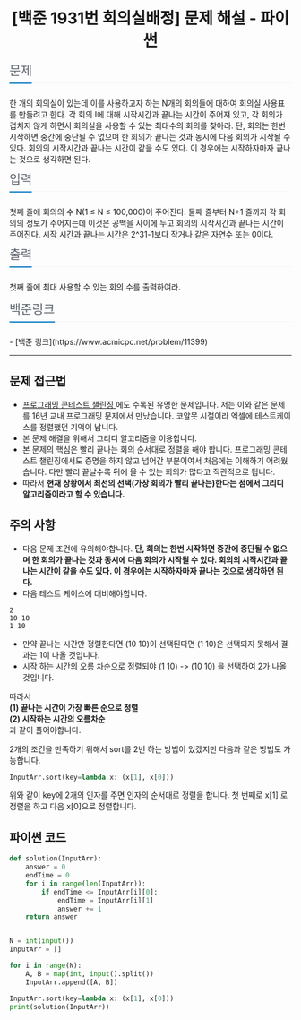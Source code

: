<center>
<h1> [백준 1931번 회의실배정] 문제 해설 - 파이썬 </h1>
</center>

<div class="headline" style="box-sizing: border-box; margin: 10px 0px 25px; border-bottom: 1px dotted rgb(228, 233, 240); border-radius: 0px !important;">
    <h2 style="box-sizing: border-box; font-weight: normal; line-height: 33px; color: rgb(88, 95, 105); margin: 0px 0px -2px; font-size: 22px; text-shadow: none; padding-bottom: 5px; display: inline-block; border-bottom: 2px solid rgb(0, 118, 192); border-radius: 0px !important;"> 문제 </h2>
</div>
한 개의 회의실이 있는데 이를 사용하고자 하는 N개의 회의들에 대하여 회의실 사용표를 만들려고 한다. 각 회의 I에 대해 시작시간과 끝나는 시간이 주어져 있고, 각 회의가 겹치지 않게 하면서 회의실을 사용할 수 있는 최대수의 회의를 찾아라. 단, 회의는 한번 시작하면 중간에 중단될 수 없으며 한 회의가 끝나는 것과 동시에 다음 회의가 시작될 수 있다. 회의의 시작시간과 끝나는 시간이 같을 수도 있다. 이 경우에는 시작하자마자 끝나는 것으로 생각하면 된다.

<div class="headline" style="box-sizing: border-box; margin: 10px 0px 25px; border-bottom: 1px dotted rgb(228, 233, 240); border-radius: 0px !important;">
    <h2 style="box-sizing: border-box; font-weight: normal; line-height: 33px; color: rgb(88, 95, 105); margin: 0px 0px -2px; font-size: 22px; text-shadow: none; padding-bottom: 5px; display: inline-block; border-bottom: 2px solid rgb(0, 118, 192); border-radius: 0px !important;"> 입력 </h2>
</div>
첫째 줄에 회의의 수 N(1 ≤ N ≤ 100,000)이 주어진다. 둘째 줄부터 N+1 줄까지 각 회의의 정보가 주어지는데 이것은 공백을 사이에 두고 회의의 시작시간과 끝나는 시간이 주어진다. 시작 시간과 끝나는 시간은 2^31-1보다 작거나 같은 자연수 또는 0이다.

<div class="headline" style="box-sizing: border-box; margin: 10px 0px 25px; border-bottom: 1px dotted rgb(228, 233, 240); border-radius: 0px !important;">
    <h2 style="box-sizing: border-box; font-weight: normal; line-height: 33px; color: rgb(88, 95, 105); margin: 0px 0px -2px; font-size: 22px; text-shadow: none; padding-bottom: 5px; display: inline-block; border-bottom: 2px solid rgb(0, 118, 192); border-radius: 0px !important;"> 출력 </h2>
</div>

첫째 줄에 최대 사용할 수 있는 회의 수를 출력하여라.

<div class="headline" style="box-sizing: border-box; margin: 10px 0px 25px; border-bottom: 1px dotted rgb(228, 233, 240); border-radius: 0px !important;">
    <h2 style="box-sizing: border-box; font-weight: normal; line-height: 33px; color: rgb(88, 95, 105); margin: 0px 0px -2px; font-size: 22px; text-shadow: none; padding-bottom: 5px; display: inline-block; border-bottom: 2px solid rgb(0, 118, 192); border-radius: 0px !important;"> 백준링크 </h2>
</div>
- [백준 링크](https://www.acmicpc.net/problem/11399)

<br/>

-------------

## 문제 접근법
- [프로그래밍 콘테스트 챌린징 ](http://www.yes24.com/Product/Goods/5814363?scode=032&OzSrank=1)에도 수록된 유명한 문제입니다. 저는 이와 같은 문제를 16년 교내 프로그래밍 문제에서 만났습니다. 코알못 시절이라 엑셀에 테스트케이스를 정렬했던 기억이 납니다. 
- 본 문제 해결을 위해서 그리디 알고리즘을 이용합니다.
- 본 문제의 핵심은 빨리 끝나는 회의 순서대로 정렬을 해야 합니다. 프로그래밍 콘테스트 챌린징에서도 증명을 하지 않고 넘어간 부분이여서 처음에는 이해하기 어려웠습니다. 다만 빨리 끝날수록 뒤에 올 수 있는 회의가 많다고 직관적으로 됩니다. 
- 따라서 __현재 상황에서 최선의 선택(가장 회의가 빨리 끝나는)한다는 점에서 그리디 알고리즘이라고 할 수 있습니다.__  

## 주의 사항
- 다음 문제 조건에 유의해야합니다. __단, 회의는 한번 시작하면 중간에 중단될 수 없으며 한 회의가 끝나는 것과 동시에 다음 회의가 시작될 수 있다. 회의의 시작시간과 끝나는 시간이 같을 수도 있다. 이 경우에는 시작하자마자 끝나는 것으로 생각하면 된다.__
- 다음 테스트 케이스에 대비해야합니다.
```
2
10 10
1 10
```
- 만약 끝나는 시간만 정렬한다면 (10 10)이 선택된다면 (1 10)은 선택되지 못해서 결과는 1이 나올 것입니다.
- 시작 하는 시간의 오름 차순으로 정렬되야 (1 10) -> (10 10) 을 선택하여 2가 나올 것입니다. 


따라서 <br>
__(1) 끝나는 시간이 가장 빠른 순으로 정렬__ <br>
__(2) 시작하는 시간의 오름차순__ <br> 과 같이 풀어야합니다. 

2개의 조건을 만족하기 위해서 sort를 2번 하는 방법이 있겠지만 다음과 같은 방법도 가능합니다. 

``` python
InputArr.sort(key=lambda x: (x[1], x[0]))
```
위와 같이 key에 2개의 인자를 주면 인자의 순서대로 정렬을 합니다. 첫 번째로 x[1] 로 정렬을 하고 다음 x[0]으로 정렬합니다. 



## 파이썬 코드

``` python
def solution(InputArr):
    answer = 0
    endTime = 0
    for i in range(len(InputArr)):
        if endTime <= InputArr[i][0]:
            endTime = InputArr[i][1]
            answer += 1
    return answer


N = int(input())
InputArr = []

for i in range(N):
    A, B = map(int, input().split())
    InputArr.append([A, B])

InputArr.sort(key=lambda x: (x[1], x[0]))
print(solution(InputArr))

```
